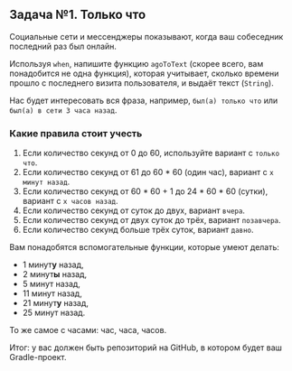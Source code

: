## Задача №1. Только что

Социальные сети и мессенджеры показывают, когда ваш собеседник последний раз был онлайн.

Используя `when`, напишите функцию `agoToText` (скорее всего, вам понадобится не одна функция), которая учитывает, сколько времени прошло с последнего визита пользователя, и выдаёт текст (`String`).

Нас будет интересовать вся фраза, например, `был(а) только что` или `был(а) в сети 3 часа назад`.

### Какие правила стоит учесть
1. Если количество секунд от 0 до 60, используйте вариант с `только что`.
1. Если количество секунд от 61 до 60 * 60 (один час), вариант с `x минут назад`.
1. Если количество секунд от 60 * 60 + 1 до 24 * 60 * 60 (сутки), вариант с `x часов назад`.
1. Если количество секунд от суток до двух, вариант `вчера`.
1. Если количество секунд от двух суток до трёх, вариант `позавчера`.
1. Если количество секунд больше трёх суток, вариант `давно`.

Вам понадобятся вспомогательные функции, которые умеют делать:
* 1 минут**у** назад,
* 2 минут**ы** назад,
* 5 минут назад,
* 11 минут назад,
* 21 минут**у** назад,
* 25 минут назад.

То же самое с часами: час, часа, часов.

Итог: у вас должен быть репозиторий на GitHub, в котором будет ваш Gradle-проект.
